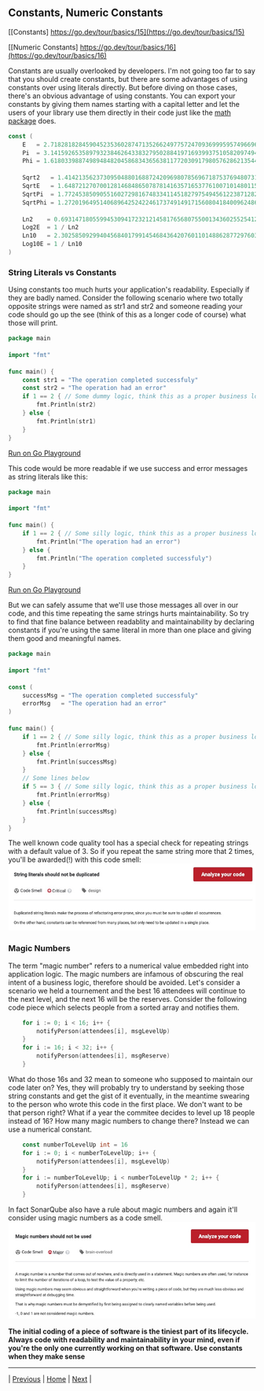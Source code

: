 ## Constants, Numeric Constants

[[Constants] https://go.dev/tour/basics/15](https://go.dev/tour/basics/15)

[[Numeric Constants] https://go.dev/tour/basics/16](https://go.dev/tour/basics/16)

Constants are usually overlooked by developers. I'm not going too far to say that you should create constants, but there are some advantages of using constants over using literals directly. But before diving on those cases, there's an obvious advantage of using constants. You can export your constants by giving them names starting with a capital letter and let the users of your library use them directly in their code just like the [math package](https://pkg.go.dev/math#pkg-constants) does. 
```go
const (
	E   = 2.71828182845904523536028747135266249775724709369995957496696763 // https://oeis.org/A001113
	Pi  = 3.14159265358979323846264338327950288419716939937510582097494459 // https://oeis.org/A000796
	Phi = 1.61803398874989484820458683436563811772030917980576286213544862 // https://oeis.org/A001622

	Sqrt2   = 1.41421356237309504880168872420969807856967187537694807317667974 // https://oeis.org/A002193
	SqrtE   = 1.64872127070012814684865078781416357165377610071014801157507931 // https://oeis.org/A019774
	SqrtPi  = 1.77245385090551602729816748334114518279754945612238712821380779 // https://oeis.org/A002161
	SqrtPhi = 1.27201964951406896425242246173749149171560804184009624861664038 // https://oeis.org/A139339

	Ln2    = 0.693147180559945309417232121458176568075500134360255254120680009 // https://oeis.org/A002162
	Log2E  = 1 / Ln2
	Ln10   = 2.30258509299404568401799145468436420760110148862877297603332790 // https://oeis.org/A002392
	Log10E = 1 / Ln10
)
```

### String Literals vs Constants

Using constants too much hurts your application's readability. Especially if they are badly named. Consider the following scenario where two totally opposite strings were named as str1 and str2 and someone reading your code should go up the see (think of this as a longer code of course) what those will print.
```go
package main

import "fmt"

func main() {
	const str1 = "The operation completed successfuly"
	const str2 = "The operation had an error"
	if 1 == 2 { // Some dummy logic, think this as a proper business logic
		fmt.Println(str2)
	} else {
		fmt.Println(str1)
	}
}
```
[Run on Go Playground](https://go.dev/play/p/yPt54LBQ7dB)

This code would be more readable if we use success and error messages as string literals like this:
```go
package main

import "fmt"

func main() {
	if 1 == 2 { // Some silly logic, think this as a proper business logic
		fmt.Println("The operation had an error")
	} else {
		fmt.Println("The operation completed successfuly")
	}
}
```
[Run on Go Playground](https://go.dev/play/p/UauwM6l3jeK)

But we can safely assume that we'll use those messages all over in our code, and this time repeating the same strings hurts maintainability. So try to find that fine balance between readablity and maintainability by declaring constants if you're using the same literal in more than one place and giving them good and meaningful names.
```go
package main

import "fmt"

const (
	successMsg = "The operation completed successfuly"
	errorMsg   = "The operation had an error"
)

func main() {
	if 1 == 2 { // Some silly logic, think this as a proper business logic
		fmt.Println(errorMsg)
	} else {
		fmt.Println(successMsg)
	}
	// Some lines below
	if 5 == 3 { // Some silly logic, think this as a proper business logic
		fmt.Println(errorMsg)
	} else {
		fmt.Println(successMsg)
	}
}
```

The well known code quality tool has a special check for repeating strings with a default value of 3. So if you repeat the same string more that 2 times, you'll be awarded(!) with this code smell:
![SonarQube's String Literal Code Smell](stringLiteralsSonar.jpg)

### Magic Numbers

The term "magic number" refers to a numerical value embedded right into application logic. The magic numbers are infamous of obscuring the real intent of a business logic, therefore should be avoided. Let's consider a scenario we held a tournement and the best 16 attendees will continue to the next level, and the next 16 will be the reserves. Consider the following code piece which selects people from a sorted array and notifies them.
```go
	for i := 0; i < 16; i++ {
		notifyPerson(attendees[i], msgLevelUp)
	}
	for i := 16; i < 32; i++ {
		notifyPerson(attendees[i], msgReserve)
	}
```
What do those 16s and 32 mean to someone who supposed to maintain our code later on? Yes, they will probably try to understand by seeking those string constants and get the gist of it eventually, in the meantime swearing to the person who wrote this code in the first place. We don't want to be that person right? What if a year the commitee decides to level up 18 people instead of 16? How many magic numbers to change there? Instead we can use a numerical constant.
```go
    const numberToLevelUp int = 16
	for i := 0; i < numberToLevelUp; i++ {
		notifyPerson(attendees[i], msgLevelUp)
	}
	for i := numberToLevelUp; i < numberToLevelUp * 2; i++ {
		notifyPerson(attendees[i], msgReserve)
	}
```

In fact SonarQube also have a rule about magic numbers and again it'll consider using magic numbers as a code smell.
![SonarQube's Magic Number Code Smell](magicNumberSonar.jpg)

**The initial coding of a piece of software is the tiniest part of its lifecycle. Always code with readability and maintainability in your mind, even if you're the only one currently working on that software. Use constants when they make sense**

---

| [Previous](13.md) | [Home](../../index.md) | [Next](../flow/1-2-3-4.md) |